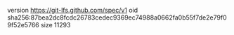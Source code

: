 version https://git-lfs.github.com/spec/v1
oid sha256:87bea2dc8fcdc26783cedec9369ec74988a0662fa0b55f7de2e79f09f52e5766
size 11293
